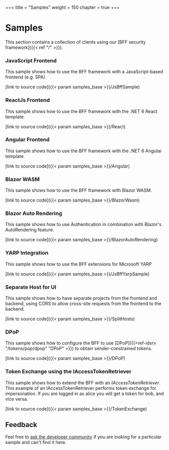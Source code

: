+++
title = "Samples"
weight = 150
chapter = true
+++

# Samples


This section contains a collection of clients using our [BFF security framework]({{< ref "/" >}}).

### JavaScript Frontend
This sample shows how to use the BFF framework with a JavaScript-based frontend (e.g. SPA).

[link to source code]({{< param samples_base >}}/JsBffSample)

### ReactJs Frontend
This sample shows how to use the BFF framework with the .NET 6 React template.

[link to source code]({{< param samples_base >}}/React)

### Angular Frontend
This sample shows how to use the BFF framework with the .NET 6 Angular template.

[link to source code]({{< param samples_base >}}/Angular)

### Blazor WASM
This sample shows how to use the BFF framework with Blazor WASM.

[link to source code]({{< param samples_base >}}/BlazorWasm)

### Blazor Auto Rendering
This sample shows how to use Authentication in combination with Blazor's AutoRendering feature. 

[link to source code]({{< param samples_base >}}/BlazorAutoRendering)


### YARP Integration
This sample shows how to use the BFF extensions for Microsoft YARP

[link to source code]({{< param samples_base >}}/JsBffYarpSample)

### Separate Host for UI
This sample shows how to have separate projects from the frontend and backend, using CORS to allow cross-site requests from the frontend to the backend.

[link to source code]({{< param samples_base >}}/SplitHosts)

### DPoP
This sample shows how to configure the BFF to use [DPoP]({{<ref-idsrv "/tokens/pop/dpop" "DPoP" >}}) to obtain sender-constrained tokens.

[link to source code]({{< param samples_base >}}/DPoP)

### Token Exchange using the IAccessTokenRetriever
This sample shows how to extend the BFF with an *IAccessTokenRetriever*. This example of an IAccessTokenRetriever performs token exchange for impersonation. If you are logged in as alice you will get a token for bob, and vice versa.

[link to source code]({{< param samples_base >}}/TokenExchange)

## Feedback
Feel free to [ask the developer community](https://github.com/DuendeSoftware/community/discussions) if you are looking for a particular sample and can't find it here.
